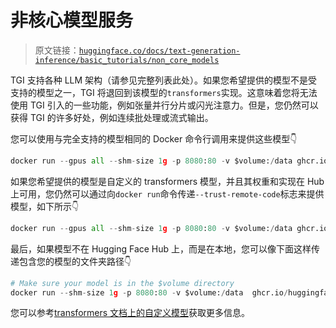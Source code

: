 # 非核心模型服务

> 原文链接：[`huggingface.co/docs/text-generation-inference/basic_tutorials/non_core_models`](https://huggingface.co/docs/text-generation-inference/basic_tutorials/non_core_models)

TGI 支持各种 LLM 架构（请参见完整列表此处）。如果您希望提供的模型不是受支持的模型之一，TGI 将退回到该模型的`transformers`实现。这意味着您将无法使用 TGI 引入的一些功能，例如张量并行分片或闪光注意力。但是，您仍然可以获得 TGI 的许多好处，例如连续批处理或流式输出。

您可以使用与完全支持的模型相同的 Docker 命令行调用来提供这些模型👇

```py
docker run --gpus all --shm-size 1g -p 8080:80 -v $volume:/data ghcr.io/huggingface/text-generation-inference:latest --model-id gpt2
```

如果您希望提供的模型是自定义的 transformers 模型，并且其权重和实现在 Hub 上可用，您仍然可以通过向`docker run`命令传递`--trust-remote-code`标志来提供模型，如下所示👇

```py
docker run --gpus all --shm-size 1g -p 8080:80 -v $volume:/data ghcr.io/huggingface/text-generation-inference:latest --model-id <CUSTOM_MODEL_ID> --trust-remote-code
```

最后，如果模型不在 Hugging Face Hub 上，而是在本地，您可以像下面这样传递包含您的模型的文件夹路径👇

```py
# Make sure your model is in the $volume directory
docker run --shm-size 1g -p 8080:80 -v $volume:/data  ghcr.io/huggingface/text-generation-inference:latest --model-id /data/<PATH-TO-FOLDER>
```

您可以参考[transformers 文档上的自定义模型](https://huggingface.co/docs/transformers/main/en/custom_models)获取更多信息。

